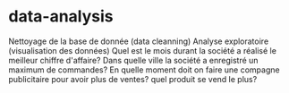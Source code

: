 # data-analysis
Nettoyage  de la base de donnée (data cleanning)
Analyse exploratoire (visualisation des données)
Quel est le mois durant la société a réalisé le meilleur chiffre d'affaire?
Dans quelle ville la société a enregistré un maximum de commandes?
En quelle moment doit on faire une compagne publicitaire pour avoir plus de ventes?
quel produit se vend le plus?



